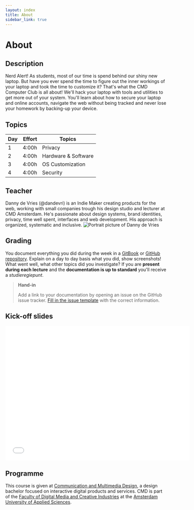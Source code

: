 ```yaml
---
layout: index
title: About
sidebar_link: true
---
```


# About

## Description
Nerd Alert! As students, most of our time is spend behind our shiny new laptop. But have you ever spend the time to figure out the inner workings of your laptop and took the time to customize it? That's what the CMD Computer Club is all about! We'll hack your laptop with tools and utilities to get more out of your system. You'll learn about how to secure your laptop and online accounts, navigate the web without being tracked and never lose your homework by backing-up your device.

## Topics

| Day | Effort | Topics                   |
| ---- | -----: | ---------------------- |
| 1    |  4:00h | Privacy                |
| 2    |  4:00h | Hardware & Software    |
| 3    |  4:00h | OS Customization       |
| 4    |  4:00h | Security               |

## Teacher
Danny de Vries (@dandevri) is an Indie Maker creating products for the web, working with small companies trough his design studio and lecturer at CMD Amsterdam. He's passionate about design systems, brand identities, privacy, time well spent, interfaces and web development. His approach is organized, systematic and inclusive.
![Portrait picture of Danny de Vries](https://www.dandevri.es/static/img/photos/portrait.jpg)

## Grading
You document everything you did during the week in a [GitBook][gitbook] or [GitHub repository][repo]. Explain on a day to day basis what you did, show screenshots! What went well, what other topics did you investigate? If you are **present during each lecture** and the **documentation is up to standard** you'll receive a *studieregiepunt*.

> **Hand-in**
>
> Add a link to your documentation by opening an issue on the GitHub issue tracker. [Fill in the issue template][issue] with the correct information.

## Kick-off slides

<iframe src="//slides.com/dandevri/kick-off-1/embed" width="576" height="420" scrolling="no" frameborder="0" webkitallowfullscreen mozallowfullscreen allowfullscreen></iframe>

## Programme

This course is given at [Communication and Multimedia Design][bachelor], a
design bachelor focused on interactive digital products and services.  CMD is
part of the [Faculty of Digital Media and Creative Industries][faculty] at the
[Amsterdam University of Applied Sciences][university].

[bachelor]: https://www.cmd-amsterdam.nl/english/
[faculty]: https://www.amsterdamuas.com/faculty/fdmci/faculty-of-digital-media-and-creative-industries.html
[university]: https://www.amsterdamuas.com
[gitbook]: https://docs.gitbook.com/
[repo]: https://help.github.com/en/articles/create-a-repo
[issue]: https://github.com/dandevri/cmd-computer-club/issues/new/choose

